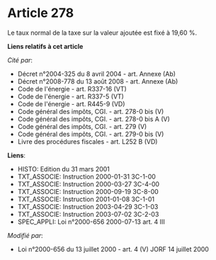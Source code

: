 # Article 278

Le taux normal de la taxe sur la valeur ajoutée est fixé à 19,60 %.

**Liens relatifs à cet article**

_Cité par_:

  - Décret n°2004-325 du 8 avril 2004 - art. Annexe (Ab)
  - Décret n°2008-778 du 13 août 2008 - art. Annexe (Ab)
  - Code de l'énergie - art. R337-16 (VT)
  - Code de l'énergie - art. R337-5 (VT)
  - Code de l'énergie - art. R445-9 (VD)
  - Code général des impôts, CGI. - art. 278-0 bis (V)
  - Code général des impôts, CGI. - art. 278-0 bis A (V)
  - Code général des impôts, CGI. - art. 279 (V)
  - Code général des impôts, CGI. - art. 279-0 bis (V)
  - Livre des procédures fiscales - art. L252 B (VD)

**Liens**:

  - HISTO: Edition du 31 mars 2001
  - TXT_ASSOCIE: Instruction 2000-01-31 3C-1-00
  - TXT_ASSOCIE: Instruction 2000-03-27 3C-4-00
  - TXT_ASSOCIE: Instruction 2000-09-19 3C-8-00
  - TXT_ASSOCIE: Instruction 2001-01-08 3C-1-01
  - TXT_ASSOCIE: Instruction 2003-04-29 3C-1-03
  - TXT_ASSOCIE: Instruction 2003-07-02 3C-2-03
  - SPEC_APPLI: Loi n°2000-656 2000-07-13 art. 4 III

_Modifié par_:

  - Loi n°2000-656 du 13 juillet 2000 - art. 4 (V) JORF 14 juillet 2000
